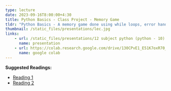 ```yaml
---
type: lecture
date: 2023-09-16T8:00:00+4:30
title: Python Basics - Class Project - Memory Game
tldr: "Python Basics - A memory game done using while loops, error handling and dictionaries."
thumbnail: /static_files/presentations/lec.jpg
links: 
    - url: /static_files/presentations/12 subject python (python - 10).pptx
      name: presentation
    - url: https://colab.research.google.com/drive/130CPvE1_E51K7oxR70_hpqPsZ6s-5fLU?usp=sharing
      name: google colab
---
```

**Suggested Readings:**
- [Reading 1](http://example.com)
- [Reading 2](http://example.com)
